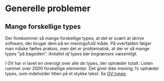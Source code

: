 # Generelle problemer

## Mange forskellige types
Der forekommer så mange forskellige types, at det er svært at skrive software, der bruger dem på en meningsfuld måde. 
På overfalden følger man måske fælles praksis, men det er problematisk, at der er så mange types "på bagsiden". *Antallet af types bør begrænses væsentligt.*

I GV har vi lavet en oversigt over alle de types, der optræder totalt. Listen rummer over 2000 forskellige elementer. Det giver ikke mening; fx optræder types,
som indeholder titlen på et stykke tekst. Se [GV types](gv_types.md).
